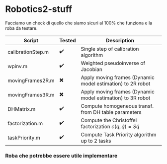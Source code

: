 # Robotics2-stuff

Facciamo un check di quello che siamo sicuri al 100% che funziona e la roba da testare.

| Script | Tested | Description |
| ------------- | ------------- | ------------- |
| calibrationStep.m  | :heavy_check_mark: | Single step of calibration algorithm |
| wpinv.m  | :heavy_check_mark: | Weighted pseudoinverse of Jacobian |
| movingFrames2R.m  | :heavy_multiplication_x: | Apply moving frames (Dynamic model estimation) to 2R robot |
| movingFrames3R.m  | :heavy_multiplication_x: | Apply moving frames (Dynamic model estimation) to 3R robot |
| DHMatrix.m  | :heavy_check_mark: | Compute homogeneous transf. from DH table parameters |
|  factorization.m  | :heavy_check_mark: | Compute the Christoffel factorization $c(q, \dot{q}) = S\dot{q}$|
| taskPriority.m | :heavy_check_mark: | Compute Task Priority algorithm up to 2 tasks |

### Roba che potrebbe essere utile implementare

